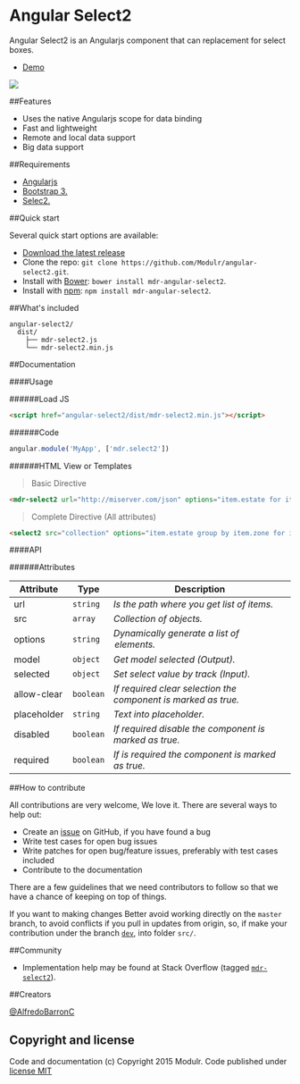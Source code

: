# Angular Select2
Angular Select2 is an Angularjs component that can replacement for select boxes.

- [Demo](http://modulr.io/components/angular-select2/)

![](http://modulr.io/img/preview/angular-select2.png)

##Features

- Uses the native Angularjs scope for data binding
- Fast and lightweight
- Remote and local data support
- Big data support


##Requirements

- [Angularjs](https://angularjs.org/)
- [Bootstrap 3.](http://getbootstrap.com/)
- [Selec2.](https://select2.github.io/)

##Quick start

Several quick start options are available:

- [Download the latest release](https://github.com/Modulr/angular-select2/archive/master.zip)
- Clone the repo: `git clone https://github.com/Modulr/angular-select2.git`.
- Install with [Bower](http://bower.io/): `bower install mdr-angular-select2`.
- Install with [npm](https://www.npmjs.com): `npm install mdr-angular-select2`.

##What's included

```
angular-select2/
  dist/
    ├── mdr-select2.js
    └── mdr-select2.min.js
```

##Documentation

####Usage

######Load JS

```html
<script href="angular-select2/dist/mdr-select2.min.js"></script>
```

######Code

```js
angular.module('MyApp', ['mdr.select2'])
```

######HTML View or Templates

> Basic Directive

```html
<mdr-select2 url="http://miserver.com/json" options="item.estate for item in collection track by item.id"></mdr-select2>
```

> Complete Directive (All attributes)

```html
<select2 src="collection" options="item.estate group by item.zone for item in collection | orderBy:'item' track by item.id" model="model" selected="value" placeholder="Seleccionar" allow-clear="true" disabled="true" required="true"></select2>
```

####API

######Attributes

Attribute | Type | Description
--- | --- | ---
url | `string` | *Is the path where you get list of items.*
src | `array` | *Collection of objects.*
options | `string` | *Dynamically generate a list of <option> elements.*
model | `object` | *Get model selected (Output).*
selected | `object` | *Set select value by track (Input).*
allow-clear | `boolean` | *If required clear selection the component is marked as true.*
placeholder | `string` | *Text into placeholder.*
disabled | `boolean` | *If required disable the component is marked as true.*
required | `boolean` | *If is required the component is marked as true.*

##How to contribute

All contributions are very welcome, We love it. There are several ways to help out:

- Create an [issue](https://github.com/Modulr/angular-select2/issues) on GitHub, if you have found a bug
- Write test cases for open bug issues
- Write patches for open bug/feature issues, preferably with test cases included
- Contribute to the documentation

There are a few guidelines that we need contributors to follow so that we have a chance of keeping on top of things.

If you want to making changes Better avoid working directly on the `master` branch, to avoid conflicts if you pull in updates from origin, so, if make your contribution under the branch [`dev`](https://github.com/Modulr/angular-select2/tree/dev), into folder `src/`.

##Community

- Implementation help may be found at Stack Overflow (tagged [`mdr-select2`](http://stackoverflow.com/questions/tagged/mdr-select2)).

##Creators

[@AlfredoBarronC](https://twitter.com/AlfredoBarronC)

## Copyright and license

Code and documentation (c) Copyright 2015 Modulr. Code published under [license MIT](https://github.com/Modulr/angular-select2/blob/dev/LICENSE)
